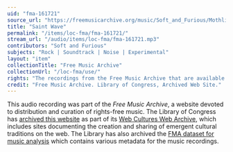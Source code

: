 ```yaml
---
uid: "fma-161721"
source_url: "https://freemusicarchive.org/music/Soft_and_Furious/Mothlight_OST/Soft_and_Furious_-_Mothlight_OST_-_33_Saint_Wave"
title: "Saint Wave"
permalink: "/items/loc-fma/fma-161721/"
stream_url: "/audio/items/loc-fma/fma-161721.mp3"
contributors: "Soft and Furious"
subjects: "Rock | Soundtrack | Noise | Experimental"
layout: "item"
collectionTitle: "Free Music Archive"
collectionUrl: "/loc-fma/use/"
rights: "The recordings from the Free Music Archive that are available on Citizen DJ have a CC0 1.0 Universal License (Public Domain Dedication) which means you can copy, modify, distribute and perform the work, even for commercial purposes, all without asking permission."
credit: "Free Music Archive. Library of Congress, Archived Web Site."
---
```


This audio recording was part of the _Free Music Archive_, a website devoted to distribution and curation of rights-free music. The Library of Congress has [archived this website](https://www.loc.gov/item/lcwaN0026492/) as part of its [Web Cultures Web Archive](https://www.loc.gov/collections/web-cultures-web-archive/about-this-collection/), which includes sites documenting the creation and sharing of emergent cultural traditions on the web. The Library has also archived the [FMA dataset for music analysis](https://catalog.loc.gov/vwebv/search?searchCode=LCCN&searchArg=2018655052&searchType=1&permalink=y) which contains various metadata for the music recordings.